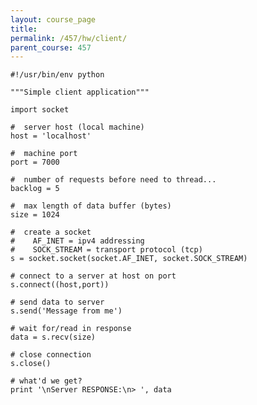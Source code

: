 ```yaml
---
layout: course_page
title: 
permalink: /457/hw/client/
parent_course: 457
---
```


	#!/usr/bin/env python

	"""Simple client application"""

	import socket

	#  server host (local machine)
	host = 'localhost' 

	#  machine port
	port = 7000

	#  number of requests before need to thread...
	backlog = 5

	#  max length of data buffer (bytes) 
	size = 1024

	#  create a socket
	#	 AF_INET = ipv4 addressing 
	#	 SOCK_STREAM = transport protocol (tcp)
	s = socket.socket(socket.AF_INET, socket.SOCK_STREAM) 

	# connect to a server at host on port
	s.connect((host,port))

	# send data to server 
	s.send('Message from me')

	# wait for/read in response 
	data = s.recv(size) 

	# close connection
	s.close()

	# what'd we get?
	print '\nServer RESPONSE:\n> ', data
